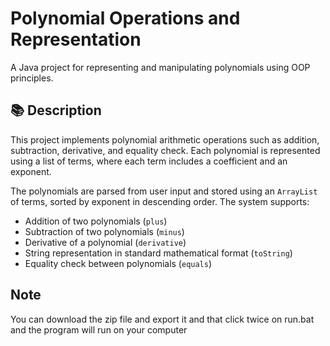 # Polynomial Operations and Representation

A Java project for representing and manipulating polynomials using OOP principles.

## 📚 Description

This project implements polynomial arithmetic operations such as addition, subtraction, derivative, and equality check. Each polynomial is represented using a list of terms, where each term includes a coefficient and an exponent.

The polynomials are parsed from user input and stored using an `ArrayList` of terms, sorted by exponent in descending order. The system supports:

- Addition of two polynomials (`plus`)
- Subtraction of two polynomials (`minus`)
- Derivative of a polynomial (`derivative`)
- String representation in standard mathematical format (`toString`)
- Equality check between polynomials (`equals`)


## Note
You can download the zip file and export it and that click twice on run.bat and the program will run on your computer
